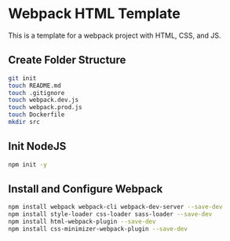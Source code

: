 # Webpack HTML Template

This is a template for a webpack project with HTML, CSS, and JS.

## Create Folder Structure

```bash
git init
touch README.md
touch .gitignore
touch webpack.dev.js
touch webpack.prod.js
touch Dockerfile
mkdir src
```

## Init NodeJS

```bash
npm init -y
```

## Install and Configure Webpack

```bash
npm install webpack webpack-cli webpack-dev-server --save-dev
npm install style-loader css-loader sass-loader --save-dev
npm install html-webpack-plugin --save-dev
npm install css-minimizer-webpack-plugin --save-dev
```